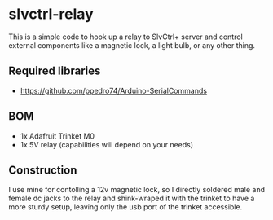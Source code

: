 # slvctrl-relay

This is a simple code to hook up a relay to SlvCtrl+ server and control external components like a magnetic lock, a light bulb, or any other thing.

## Required libraries
* https://github.com/ppedro74/Arduino-SerialCommands

## BOM
* 1x Adafruit Trinket M0
* 1x 5V relay (capabilities will depend on your needs)

## Construction
I use mine for contolling a 12v magnetic lock, so I directly soldered male and female dc jacks to the relay and shink-wraped it with the trinket to have a more sturdy setup, leaving only the usb port of the trinket accessible.
